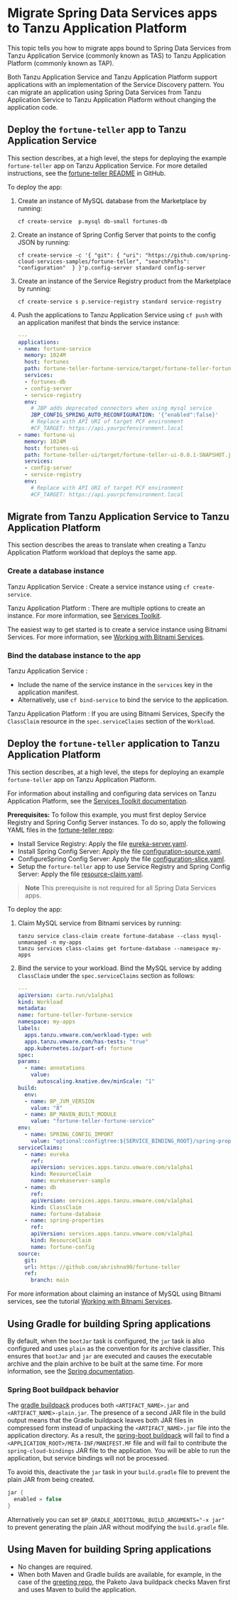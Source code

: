 # Migrate Spring Data Services apps to Tanzu Application Platform

This topic tells you how to migrate apps bound to Spring Data Services from Tanzu Application Service
(commonly known as TAS) to Tanzu Application Platform (commonly known as TAP).

Both Tanzu Application Service and Tanzu Application Platform support applications with an implementation
of the Service Discovery pattern.
You can migrate an application using Spring Data Services from Tanzu Application Service to
Tanzu Application Platform without changing the application code.

## <a id="deploy-app-to-tas"></a> Deploy the `fortune-teller` app to Tanzu Application Service

This section describes, at a high level, the steps for deploying the example `fortune-teller` app
on Tanzu Application Service.
For more detailed instructions, see the [fortune-teller README](https://github.com/akrishna90/fortune-teller/blob/main/README.adoc) in GitHub.

To deploy the app:

1. Create an instance of MySQL database from the Marketplace by running:

    ```console
    cf create-service  p.mysql db-small fortunes-db
    ```

1. Create an instance of Spring Config Server that points to the config JSON by running:

    ```console
    cf create-service -c '{ "git": { "uri": "https://github.com/spring-cloud-services-samples/fortune-teller", "searchPaths": "configuration"  } }'p.config-server standard config-server
    ```

1. Create an instance of the Service Registry product from the Marketplace by running:

    ```console
    cf create-service s p.service-registry standard service-registry
    ```

1. Push the applications to Tanzu Application Service using `cf push` with an application manifest
   that binds the service instance:

    ```yaml
    ---
    applications:
    - name: fortune-service
      memory: 1024M
      host: fortunes
      path: fortune-teller-fortune-service/target/fortune-teller-fortune-service-0.0.1-SNAPSHOT.jar
      services:
      - fortunes-db
      - config-server
      - service-registry
      env:
        # JBP adds deprecated connectors when using mysql service
        JBP_CONFIG_SPRING_AUTO_RECONFIGURATION: '{"enabled":false}'
        # Replace with API URI of target PCF environment
        #CF_TARGET: https://api.yourpcfenvironment.local
    - name: fortune-ui
      memory: 1024M
      host: fortunes-ui
      path: fortune-teller-ui/target/fortune-teller-ui-0.0.1-SNAPSHOT.jar
      services:
      - config-server
      - service-registry
      env:
        # Replace with API URI of target PCF environment
        #CF_TARGET: https://api.yourpcfenvironment.local
    ```

## <a id="migrate-tas-to-tap"></a> Migrate from Tanzu Application Service to Tanzu Application Platform

This section describes the areas to translate when creating a Tanzu Application Platform workload
that deploys the same app.

### <a id="create-db"></a>Create a database instance

Tanzu Application Service
: Create a service instance using `cf create-service`.

Tanzu Application Platform
: There are multiple options to create an instance. For more information, see
  [Services Toolkit](../services-toolkit/about.hbs.md).

  The easiest way to get started is to create a service instance using Bitnami Services.
  For more information, see
  [Working with Bitnami Services](../bitnami-services/tutorials/working-with-bitnami-services.hbs.md).

### <a id="bind-db"></a>Bind the database instance to the app

Tanzu Application Service
:
  - Include the name of the service instance in the `services` key in the application manifest.
  - Alternatively, use `cf bind-service` to bind the service to the application.

Tanzu Application Platform
: If you are using Bitnami Services, Specify the `ClassClaim` resource in the `spec.serviceClaims`
  section of the `Workload`.

## <a id="deploy-app-to-tap"></a> Deploy the `fortune-teller` application to Tanzu Application Platform

This section describes, at a high level, the steps for deploying an example `fortune-teller` app
on Tanzu Application Platform.

For information about installing and configuring data services on Tanzu Application Platform, see the
[Services Toolkit documentation](../services-toolkit/about.hbs.md).

**Prerequisites:** To follow this example, you must first deploy Service Registry and Spring Config Server instances.
To do so, apply the following YAML files in the [fortune-teller repo](https://github.com/akrishna90/fortune-teller/tree/main/tap):

- Install Service Registry: Apply the file [eureka-server.yaml](https://github.com/akrishna90/fortune-teller/blob/main/tap/eureka-server.yaml).
- Install Spring Config Server: Apply the file [configuration-source.yaml](https://github.com/akrishna90/fortune-teller/blob/main/tap/configuration-source.yaml).
- ConfigureSpring Config Server: Apply the file [configuration-slice.yaml](https://github.com/akrishna90/fortune-teller/blob/main/tap/configuration-slice.yaml).
- Setup the `forture-teller` app to use Service Registry and Spring Config Server: Apply the file [resource-claim.yaml](https://github.com/akrishna90/fortune-teller/blob/main/tap/resource-claim.yaml).

> **Note** This prerequisite is not required for all Spring Data Services apps.

To deploy the app:

1. Claim MySQL service from Bitnami services by running:

    ```console
    tanzu service class-claim create fortune-database --class mysql-unmanaged -n my-apps
    tanzu services class-claims get fortune-database --namespace my-apps
    ```

1. Bind the service to your workload. Bind the MySQL service by adding `ClassClaim` under the
   `spec.serviceClaims` section as follows:

    ```yaml
    ---
    apiVersion: carto.run/v1alpha1
    kind: Workload
    metadata:
    name: fortune-teller-fortune-service
    namespace: my-apps
    labels:
      apps.tanzu.vmware.com/workload-type: web
      apps.tanzu.vmware.com/has-tests: "true"
      app.kubernetes.io/part-of: fortune
    spec:
    params:
      - name: annotations
        value:
          autoscaling.knative.dev/minScale: "1"
    build:
      env:
      - name: BP_JVM_VERSION
        value: "8"
      - name: BP_MAVEN_BUILT_MODULE
        value: "fortune-teller-fortune-service"
    env:
      - name: SPRING_CONFIG_IMPORT
        value: "optional:configtree:${SERVICE_BINDING_ROOT}/spring-properties/"
    serviceClaims:
      - name: eureka
        ref:
        apiVersion: services.apps.tanzu.vmware.com/v1alpha1
        kind: ResourceClaim
        name: eurekaserver-sample
      - name: db
        ref:
        apiVersion: services.apps.tanzu.vmware.com/v1alpha1
        kind: ClassClaim
        name: fortune-database
      - name: spring-properties
        ref:
        apiVersion: services.apps.tanzu.vmware.com/v1alpha1
        kind: ResourceClaim
        name: fortune-config
    source:
      git:
      url: https://github.com/akrishna90/fortune-teller
      ref:
        branch: main
    ```

For more information about claiming an instance of MySQL using Bitnami services, see the tutorial
[Working with Bitnami Services](../bitnami-services/tutorials/working-with-bitnami-services.hbs.md).

## <a id="gradle"></a> Using Gradle for building Spring applications

By default, when the `bootJar` task is configured, the `jar` task is also configured and uses
`plain` as the convention for its archive classifier.
This ensures that `bootJar` and `jar` are executed and causes the executable archive and the plain
archive to be built at the same time. For more information, see the
[Spring documentation](https://docs.spring.io/spring-boot/docs/2.5.1/gradle-plugin/reference/htmlsingle/#packaging-executable.and-plain-archives).

### <a id="spring-boot-buildpack"></a> Spring Boot buildpack behavior

The [gradle buildpack](https://github.com/paketo-buildpacks/gradle) produces both `<ARTIFACT_NAME>.jar`
and `<ARTIFACT_NAME>-plain.jar`.
The presence of a second JAR file in the build output means that the Gradle buildpack leaves both
JAR files in compressed form instead of unpacking the `<ARTIFACT_NAME>.jar` file into the application directory.
As a result, the [spring-boot buildpack](https://github.com/paketo-buildpacks/spring-boot) will fail
to find a `<APPLICATION_ROOT>/META-INF/MANIFEST.MF` file and will fail to contribute the
`spring-cloud-bindings` JAR file to the application.
You will be able to run the application, but service bindings will not be processed.

To avoid this, deactivate the `jar` task in your `build.gradle` file to prevent the plain JAR from
being created.

```java
jar {
  enabled = false
}
```

Alternatively you can set `BP_GRADLE_ADDITIONAL_BUILD_ARGUMENTS="-x jar"` to prevent generating the
plain JAR without modifying the `build.gradle` file.

## <a id="maven"></a> Using Maven for building Spring applications

- No changes are required.
- When both Maven and Gradle builds are available, for example, in the case of the [greeting repo](https://github.com/spring-cloud-services-samples/greeting),
  the Paketo Java buildpack checks Maven first and uses Maven to build the application.
